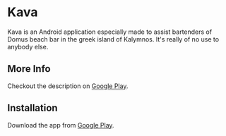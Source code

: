 # Kava

Kava is an Android application especially made to assist bartenders of Domus beach bar in 
the greek island of Kalymnos. It's really of no use to anybody else.

## More Info

Checkout the description on [Google Play](https://play.google.com/store/apps/details?id=kalymnos.skemelio.kava).

## Installation

Download the app from [Google Play](https://play.google.com/store/apps/details?id=kalymnos.skemelio.kava).
